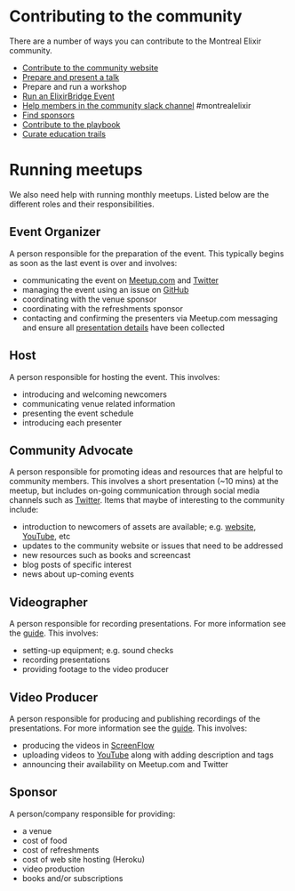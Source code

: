 # Contributing to the community

There are a number of ways you can contribute to the Montreal Elixir community.

-	[Contribute to the community website](https://github.com/montrealelixir/website/blob/master/CONTRIBUTING.md)
-	[Prepare and present a talk](./presentations.md)
-	Prepare and run a workshop
- [Run an ElixirBridge Event](http://elixirbridge.org/)
-	[Help members in the community slack channel](https://elixir-slackin.herokuapp.com/) #montrealelixir
- [Find sponsors](./sponsorship.md)
- [Contribute to the playbook](https://github.com/montrealelixir/playbook)
- [Curate education trails](https://github.com/montrealelixir/playbook/tree/master/trails)

# Running meetups

We also need help with running monthly meetups. Listed below are the different roles and their
responsibilities.

## Event Organizer

A person responsible for the preparation of the event. This typically begins as soon
as the last event is over and involves:

- communicating the event on [Meetup.com](https://www.meetup.com/montrealelixir/) and
  [Twitter](https://twitter.com/montrealelixir)
- managing the event using an issue on [GitHub](https://github.com/montrealelixir/events/issues)
- coordinating with the venue sponsor
- coordinating with the refreshments sponsor
- contacting and confirming the presenters via Meetup.com messaging and ensure all
  [presentation details](./presentations.md#booking-your-presentation) have been collected

## Host

A person responsible for hosting the event. This involves:

- introducing and welcoming newcomers
- communicating venue related information
- presenting the event schedule
- introducing each presenter

## Community Advocate

A person responsible for promoting ideas and resources that are helpful to community members. This
involves a short presentation (~10 mins) at the meetup, but includes on-going communication
through social media channels such as [Twitter](https://twitter.com/montrealelixir). Items that
maybe of interesting to the community include:

- introduction to newcomers of assets are available; e.g. [website](http://www.montrealelixir.ca), [YouTube](https://www.youtube.com/channel/UCftyx5k7K_0a3wIGRtE2YQw), etc
- updates to the community website or issues that need to be addressed
- new resources such as books and screencast
- blog posts of specific interest
- news about up-coming events

## Videographer

A person responsible for recording presentations. For more information see the [guide](./video_production/README.md).
This involves:

- setting-up equipment; e.g. sound checks
- recording presentations
- providing footage to the video producer

## Video Producer

A person responsible for producing and publishing recordings of the presentations.
For more information see the [guide](./video_production/README.md). This involves:

- producing the videos in [ScreenFlow](https://www.telestream.net/screenflow/)
- uploading videos to [YouTube](https://www.youtube.com/channel/UCftyx5k7K_0a3wIGRtE2YQw) along
  with adding description and tags
- announcing their availability on Meetup.com and Twitter

## Sponsor

A person/company responsible for providing:

- a venue
- cost of food
- cost of refreshments
- cost of web site hosting (Heroku)
- video production
- books and/or subscriptions
